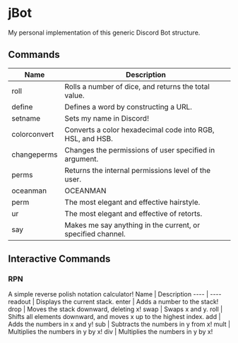 # jBot
My personal implementation of this generic Discord Bot structure.

## Commands
Name | Description
---- | ----
roll | Rolls a number of dice, and returns the total value.
define | Defines a word by constructing a URL.
setname | Sets my name in Discord!
colorconvert | Converts a color hexadecimal code into RGB, HSL, and HSB.
changeperms | Changes the permissions of user specified in argument.
perms | Returns the internal permissions level of the user.
oceanman | OCEANMAN
perm | The most elegant and effective hairstyle.
ur | The most elegant and effective of retorts.
say | Makes me say anything in the current, or specified channel.

## Interactive Commands
### RPN
A simple reverse polish notation calculator!
Name | Description
---- | ----
readout | Displays the current stack.
enter | Adds a number to the stack!
drop | Moves the stack downward, deleting x!
swap | Swaps x and y.
roll | Shifts all elements downward, and moves x up to the highest index.
add | Adds the numbers in x and y!
sub | Subtracts the numbers in y from x!
mult | Multiplies the numbers in y by x!
div | Multiplies the numbers in y by x!
